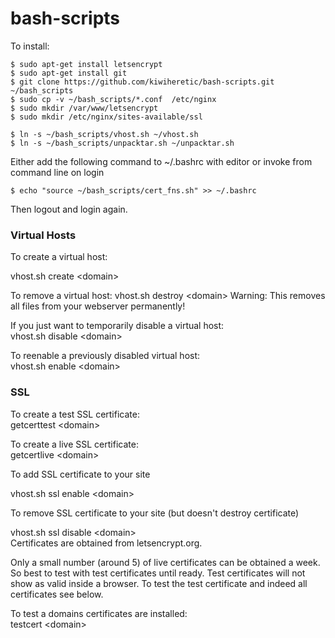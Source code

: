 # bash-scripts

To install:

```
$ sudo apt-get install letsencrypt
$ sudo apt-get install git  
$ git clone https://github.com/kiwiheretic/bash-scripts.git ~/bash_scripts
$ sudo cp -v ~/bash_scripts/*.conf  /etc/nginx
$ sudo mkdir /var/www/letsencrypt
$ sudo mkdir /etc/nginx/sites-available/ssl

$ ln -s ~/bash_scripts/vhost.sh ~/vhost.sh
$ ln -s ~/bash_scripts/unpacktar.sh ~/unpacktar.sh
```

Either add the following command to ~/.bashrc with editor or invoke from command line on login

```
$ echo "source ~/bash_scripts/cert_fns.sh" >> ~/.bashrc
```

Then logout and login again.

### Virtual Hosts

To create a virtual host:

vhost.sh create &lt;domain&gt;

To remove a virtual host:
vhost.sh destroy &lt;domain&gt;
Warning:  This removes all files from your webserver permanently!

If you just want to temporarily disable a virtual host:  
vhost.sh disable &lt;domain&gt;

To reenable a previously disabled virtual host:  
vhost.sh enable &lt;domain&gt;

### SSL
To create a test SSL certificate:  
getcerttest &lt;domain&gt;

To create a live SSL certificate:  
getcertlive &lt;domain&gt;

To add SSL certificate to your site  

vhost.sh ssl enable &lt;domain&gt;  

To remove SSL certificate to your site (but doesn't destroy certificate)  

vhost.sh ssl disable &lt;domain&gt;  
Certificates are obtained from letsencrypt.org.  

Only a small number (around 5) of live certificates can be obtained a week.  So best to test with test certificates until ready.  Test certificates will not
show as valid inside a browser.  To test the test certificate and indeed all certificates see below.

To test a domains certificates are installed:  
testcert &lt;domain&gt;
